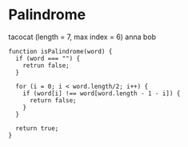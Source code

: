 # Palindrome

tacocat (length = 7, max index = 6)
anna
bob

```
function isPalindrome(word) {
  if (word === "") {
    retrun false;
  }

  for (i = 0; i < word.length/2; i++) {
    if (word[i] !== word[word.length - 1 - i]) {
      return false;
    }
  }

  return true;
}
```
